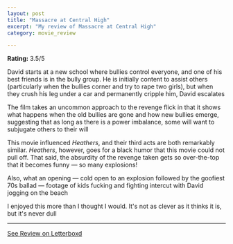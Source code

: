 ```yaml
---
layout: post
title: "Massacre at Central High"
excerpt: "My review of Massacre at Central High"
category: movie_review

---
```


**Rating:** 3.5/5

David starts at a new school where bullies control everyone, and one of his best friends is in the bully group. He is initially content to assist others (particularly when the bullies corner and try to rape two girls), but when they crush his leg under a car and permanently cripple him, David escalates

The film takes an uncommon approach to the revenge flick in that it shows what happens when the old bullies are gone and how new bullies emerge, suggesting that as long as there is a power imbalance, some will want to subjugate others to their will

This movie influenced <i>Heathers</i>, and their third acts are both remarkably similar. <i>Heathers</i>, however, goes for a black humor that this movie could not pull off. That said, the absurdity of the revenge taken gets so over-the-top that it becomes funny — so many explosions!

Also, what an opening — cold open to an explosion followed by the goofiest 70s ballad — footage of kids fucking and fighting intercut with David jogging on the beach

I enjoyed this more than I thought I would. It's not as clever as it thinks it is, but it's never dull

<hr>

[See Review on Letterboxd](https://boxd.it/4NKrMh)

